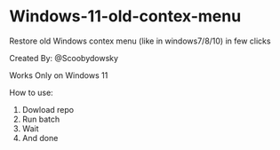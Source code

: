 # Windows-11-old-contex-menu


Restore old Windows contex menu (like in windows7/8/10) in few clicks


Created By:
@Scoobydowsky

Works Only on Windows 11

How to use:
1. Dowload repo
2. Run batch
3. Wait
4. And done 
